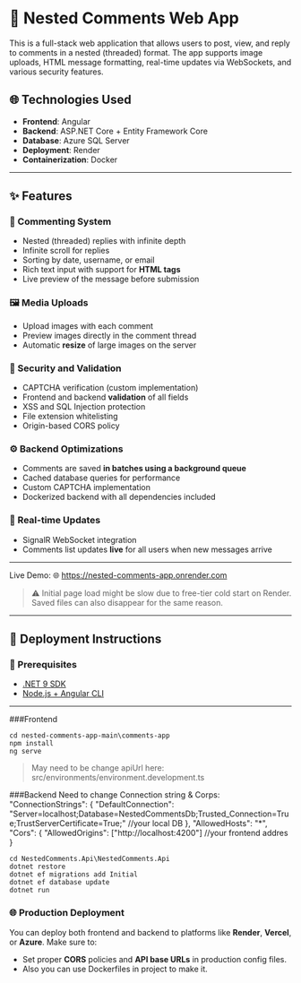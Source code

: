 # 🧩 Nested Comments Web App

This is a full-stack web application that allows users to post, view, and reply to comments in a nested (threaded) format. The app supports image uploads, HTML message formatting, real-time updates via WebSockets, and various security features.

## 🌐 Technologies Used

- **Frontend**: Angular
- **Backend**: ASP.NET Core + Entity Framework Core
- **Database**: Azure SQL Server
- **Deployment**: Render
- **Containerization**: Docker

---

## ✨ Features

### 💬 Commenting System
- Nested (threaded) replies with infinite depth
- Infinite scroll for replies
- Sorting by date, username, or email
- Rich text input with support for **HTML tags**
- Live preview of the message before submission

### 🖼️ Media Uploads
- Upload images with each comment
- Preview images directly in the comment thread
- Automatic **resize** of large images on the server

### 🔐 Security and Validation
- CAPTCHA verification (custom implementation)
- Frontend and backend **validation** of all fields
- XSS and SQL Injection protection
- File extension whitelisting
- Origin-based CORS policy

### ⚙️ Backend Optimizations
- Comments are saved **in batches using a background queue**
- Cached database queries for performance
- Custom CAPTCHA implementation
- Dockerized backend with all dependencies included

### 🔁 Real-time Updates
- SignalR WebSocket integration
- Comments list updates **live** for all users when new messages arrive

---

Live Demo:
🌐 https://nested-comments-app.onrender.com
> ⚠️ Initial page load might be slow due to free-tier cold start on Render.
> Saved files can also disappear for the same reason.

---

## 🚀 Deployment Instructions

### 📁 Prerequisites

- [.NET 9 SDK](https://dotnet.microsoft.com/)
- [Node.js + Angular CLI](https://angular.io/cli)
  
---

###Frontend
```
cd nested-comments-app-main\comments-app
npm install
ng serve
```
> May need to be change apiUrl here: src/environments/environment.development.ts 

###Backend
Need to change Connection string & Corps:
  "ConnectionStrings": {
  "DefaultConnection": "Server=localhost;Database=NestedCommentsDb;Trusted_Connection=True;TrustServerCertificate=True;" //your local DB
  },
  "AllowedHosts": "*",
    "Cors": {
      "AllowedOrigins": ["http://localhost:4200"] //your frontend addres
    }
```
cd NestedComments.Api\NestedComments.Api
dotnet restore
dotnet ef migrations add Initial
dotnet ef database update
dotnet run
```

### 🌐 Production Deployment
You can deploy both frontend and backend to platforms like **Render**, **Vercel**, or **Azure**. Make sure to:
- Set proper **CORS** policies and **API base URLs** in production config files.
- Also you can use Dockerfiles in project to make it.
